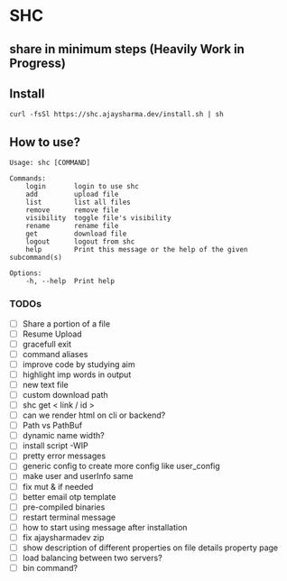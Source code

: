 # SHC

## share in minimum steps (Heavily Work in Progress)

## Install

```console
curl -fsSl https://shc.ajaysharma.dev/install.sh | sh
```

## How to use?

```console
Usage: shc [COMMAND]

Commands:
    login       login to use shc
    add         upload file
    list        list all files
    remove      remove file
    visibility  toggle file's visibility
    rename      rename file
    get         download file
    logout      logout from shc
    help        Print this message or the help of the given subcommand(s)

Options:
    -h, --help  Print help
```

### TODOs

- [ ] Share a portion of a file
- [ ] Resume Upload
- [ ] gracefull exit
- [ ] command aliases
- [ ] improve code by studying aim
- [ ] highlight imp words in output
- [ ] new text file
- [ ] custom download path
- [ ] shc get < link / id >
- [ ] can we render html on cli or backend?
- [ ] Path vs PathBuf
- [ ] dynamic name width?
- [ ] install script -WIP
- [ ] pretty error messages
- [ ] generic config to create more config like user_config
- [ ] make user and userInfo same
- [ ] fix mut & if needed
- [ ] better email otp template
- [ ] pre-compiled binaries
- [ ] restart terminal message
- [ ] how to start using message after installation
- [ ] fix ajaysharmadev zip
- [ ] show description of different properties on file details property page
- [ ] load balancing between two servers?
- [ ] bin command?
